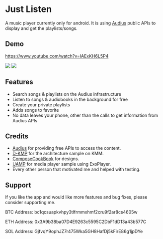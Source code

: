 # Just Listen 

A music player currently only for android. It is using [Audius](https://audius.org/) public APIs to display and get the playlists/songs.

## Demo
https://www.youtube.com/watch?v=IAExKH6L5P4

<p align="start">
  <img src="https://media.giphy.com/media/bQL1BBclhAKQtD9DDp/giphy.gif" />
  <img src="https://media.giphy.com/media/CRDD9919lB8l1D6HCM/giphy.gif" />
</p>

## Features

- Search songs & playlists on the Audius infrastructure 
- Listen to songs & audiobooks in the background for free
- Create your private playlists
- Adds songs to favorite
- No data leaves your phone, other than the calls to get information from Audius APIs

## Credits
- [Audius](https://audius.org/) for providing free APIs to access the content.
- [D-KMP](https://github.com/dbaroncelli/D-KMP-sample) for the architecture sample on KMM.
- [ComposeCookBook](https://github.com/Gurupreet/ComposeCookBook) for designs.
- [UAMP](https://github.com/android/uamp) for media player sample using ExoPlayer.
- Every other person that motivated me and helped with testing.

## Support
If you like the app and would like more features and bug fixes, please consider supporting me.

BTC Address: bc1qcsuapkvhpy3tlfrmmxhmf2cru9f2ar8cs4605w

ETH Address: 0x3A9b38ba07D4E9263c5595C2DbF1dD13a43b577C

SOL Address: GjfvqY9ophJZ7r475Wka5GH8HafDj5kFirE86g1jpDYe

